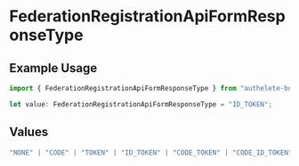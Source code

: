 # FederationRegistrationApiFormResponseType

## Example Usage

```typescript
import { FederationRegistrationApiFormResponseType } from "authelete-bundled/models/operations";

let value: FederationRegistrationApiFormResponseType = "ID_TOKEN";
```

## Values

```typescript
"NONE" | "CODE" | "TOKEN" | "ID_TOKEN" | "CODE_TOKEN" | "CODE_ID_TOKEN" | "ID_TOKEN_TOKEN" | "CODE_ID_TOKEN_TOKEN"
```